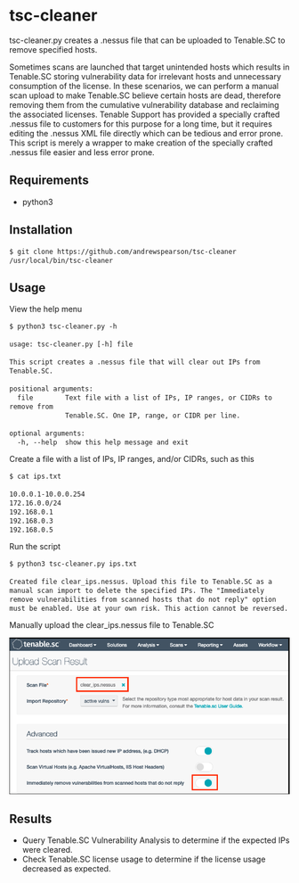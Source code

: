 # tsc-cleaner

tsc-cleaner.py creates a .nessus file that can be uploaded to Tenable.SC to remove specified hosts.

Sometimes scans are launched that target unintended hosts which results in Tenable.SC storing vulnerability data for irrelevant hosts and unnecessary consumption of the license. In these scenarios, we can perform a manual scan upload to make Tenable.SC believe certain hosts are dead, therefore removing them from the cumulative vulnerability database and reclaiming the associated licenses. Tenable Support has provided a specially crafted .nessus file to customers for this purpose for a long time, but it requires editing the .nessus XML file directly which can be tedious and error prone. This script is merely a wrapper to make creation of the specially crafted .nessus file easier and less error prone.

## Requirements
* python3

## Installation
```
$ git clone https://github.com/andrewspearson/tsc-cleaner /usr/local/bin/tsc-cleaner
```
## Usage
View the help menu
```
$ python3 tsc-cleaner.py -h

usage: tsc-cleaner.py [-h] file

This script creates a .nessus file that will clear out IPs from Tenable.SC.

positional arguments:
  file        Text file with a list of IPs, IP ranges, or CIDRs to remove from
              Tenable.SC. One IP, range, or CIDR per line.

optional arguments:
  -h, --help  show this help message and exit
```
Create a file with a list of IPs, IP ranges, and/or CIDRs, such as this
```
$ cat ips.txt

10.0.0.1-10.0.0.254
172.16.0.0/24
192.168.0.1
192.168.0.3
192.168.0.5
```
Run the script
```
$ python3 tsc-cleaner.py ips.txt 

Created file clear_ips.nessus. Upload this file to Tenable.SC as a manual scan import to delete the specified IPs. The "Immediately remove vulnerabilities from scanned hosts that do not reply" option must be enabled. Use at your own risk. This action cannot be reversed.
```
Manually upload the clear_ips.nessus file to Tenable.SC

![scan-upload](screenshots/scan-upload.png)

## Results
* Query Tenable.SC Vulnerability Analysis to determine if the expected IPs were cleared.
* Check Tenable.SC license usage to determine if the license usage decreased as expected.
